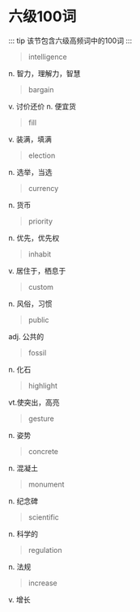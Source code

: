 # 六级100词

::: tip
该节包含六级高频词中的100词
:::

> intelligence 

n. 智力，理解力，智慧

>bargain

v. 讨价还价 n. 便宜货

>fill

v. 装满，填满

>election

n. 选举，当选

>currency 

n. 货币

>priority

n. 优先，优先权

>inhabit

v. 居住于，栖息于

>custom

n. 风俗，习惯

>public

adj. 公共的

>fossil

n. 化石

>highlight

vt.使突出，高亮

>gesture

n. 姿势

>concrete

n. 混凝土

>monument

n. 纪念碑

>scientific

n. 科学的

>regulation

n. 法规

>increase

v. 增长